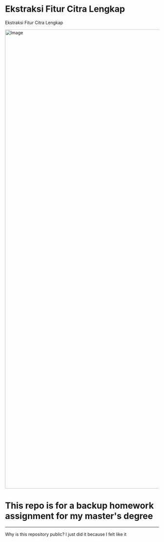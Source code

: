 # Ekstraksi Fitur Citra Lengkap
Ekstraksi Fitur Citra Lengkap

<img width="2500" height="1500" alt="Image" src="https://github.com/user-attachments/assets/275a50c5-a556-47a7-bdd2-85a29ae5b73b" />


# This repo is for a backup homework assignment for my master's degree 
---

Why is this repository public? I just did it because I felt like it

